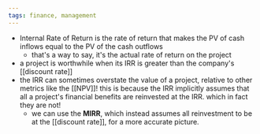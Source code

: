 ```yaml
---
tags: finance, management
---
```


- Internal Rate of Return is the rate of return that makes the PV of cash inflows equal to the PV of the cash outflows
	- that's a way to say, it's the actual rate of return on the project
- a project is worthwhile when its IRR is greater than the company's [[discount rate]]
- the IRR can sometimes overstate the value of a project, relative to other metrics like the [[NPV]]! this is because the IRR implicitly assumes that all a project's financial benefits are reinvested at the IRR. which in fact they are not!
	- we can use the **MIRR**, which instead assumes all reinvestment to be at the [[discount rate]], for a more accurate picture.